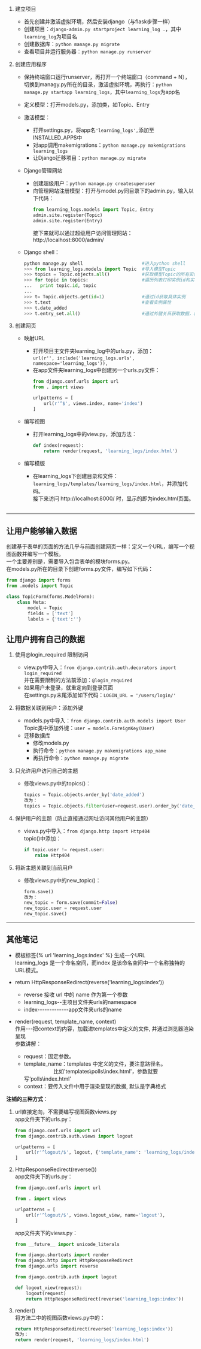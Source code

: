 1. 建立项目
   * 首先创建并激活虚拟环境，然后安装django（与flask步骤一样）
   * 创建项目：`django-admin.py startproject learning_log .`，其中`learning_log`为项目名
   * 创建数据库：`python manage.py migrate`
   * 查看项目并运行服务器：`python manage.py runserver`

2. 创建应用程序
   * 保持终端窗口运行runserver，再打开一个终端窗口（command + N），切换到managy.py所在的目录，激活虚拟环境，再执行：`python manage.py startapp learning_logs`，其中`learning_logs`为app名
   * 定义模型：打开models.py，添加类，如Topic、Entry
   * 激活模型：
       * 打开settings.py，将app名`'learning_logs',`添加至INSTALLED_APPS中
       * 对app调用makemigrations：`python manage.py makemigrations learning_logs`
       * 让Django迁移项目：`python manage.py migrate`
   * Django管理网站
       * 创建超级用户：`python manage.py createsuperuser`
       * 向管理网站注册模型：打开与model.py同目录下的admin.py，输入以下代码：
         ```py
         from learning_logs.models import Topic, Entry
         admin.site.register(Topic)
         admin.site.register(Entry)
         ```
         接下来就可以通过超级用户访问管理网站：http://localhost:8000/admin/

   * Django shell：
     ```py
     python manage.py shell                      #进入python shell
     >>> from learning_logs.models import Topic  #导入模型Topic
     >>> topics = Topic.objects.all()            #获取模型Topic的所有实例，返回的是列表
     >>> for topic in topics:                    #遍历列表打印实例id和实例
     ...   print topic.id, topic
     ... 
     >>> t= Topic.objects.get(id=1)              #通过id获取具体实例
     >>> t.text                                  #查看实例属性
     >>> t.date_added
     >>> t.entry_set.all()                       #通过外键关系获取数据，格式：模型小写名称_set
     ```
3. 创建网页
   * 映射URL
     * 打开项目主文件夹learning_log中的urls.py，添加：  
     `url(r'', include('learning_logs.urls', namespace='learning_logs')),`
     * 在app文件夹learning_logs中创建另一个urls.py文件：
       ```py
       from django.conf.urls import url
       from . import views

       urlpatterns = [
           url(r'^$', views.index, name='index')
       ]
       ```

   * 编写视图
     * 打开learning_logs中的view.py，添加方法：
       ```py
       def index(request):
           return render(request, 'learning_logs/index.html')
       ``` 

   * 编写模版
     * 在learning_logs下创建目录和文件：`learning_logs/templates/learning_logs/index.html`，并添加代码。  
       接下来访问 http://localhost:8000/ 时，显示的即为index.html页面。
       
---

## 让用户能够输入数据
   创建基于表单的页面的方法几乎与前面创建网页一样：定义一个URL，编写一个视图函数并编写一个模板。  
   一个主要差别是，需要导入包含表单的模块forms.py。  
   在models.py所在的目录下创建forms.py文件，编写如下代码：  
   ```py
   from django import forms
   from .models import Topic

   class TopicForm(forms.ModelForm):
       class Meta:
           model = Topic
           fields = ['text']
           labels = {'text':''}
   ```

## 让用户拥有自己的数据
1. 使用@login_required 限制访问
	* view.py中导入：`from django.contrib.auth.decorators import login_required`  
	  并在需要限制的方法前添加：`@login_required`
	* 如果用户未登录，就重定向到登录页面  
	  在settings.py末尾添加如下代码：`LOGIN_URL = '/users/login/'`

2. 将数据关联到用户：添加外键
   * models.py中导入：`from django.contrib.auth.models import User`  
     Topic类中添加外键：`user = models.ForeignKey(User)`
   * 迁移数据库  
     * 修改models.py
     * 执行命令：`python manage.py makemigrations app_name`
     * 再执行命令：`python manage.py migrate`

3. 只允许用户访问自己的主题
   * 修改views.py中的topics()：
     ```py
     topics = Topic.objects.order_by('date_added')
     改为：
     topics = Topic.objects.filter(user=request.user).order_by('date_added')
     ```

4. 保护用户的主题（防止直接通过网址访问其他用户的主题）
   * views.py中导入：`from django.http import Http404`  
     topic()中添加：
     ```py
     if topic.user != request.user:
         raise Http404
     ```

5. 将新主题关联到当前用户
   * 修改views.py中的new_topic()：
     ```py
   	 form.save()
     改为：
     new_topic = form.save(commit=False)
     new_topic.user = request.user
     new_topic.save()
     ```
   
---

## 其他笔记 
     
* 模板标签{% url 'learning_logs:index' %} 生成一个URL  
  learning_logs 是一个命名空间，而index 是该命名空间中一个名称独特的URL模式。

* return HttpResponseRedirect(reverse('learning_logs:index'))
	* reverse 接收 url 中的 name 作为第一个参数
	* learning_logs--主项目文件夹urls的namespace
	* index-------------app文件夹urls的name

* render(request, template_name, context)  
  作用---把context的内容，加载进templates中定义的文件, 并通过浏览器渲染呈现  
  参数讲解：  
    * request：固定参数。  
    * template_name：templates 中定义的文件，要注意路径名。  
                       比如'templates\polls\index.html'，参数就要写‘polls\index.html’  
    * context：要传入文件中用于渲染呈现的数据, 默认是字典格式

**注销的三种方式**：  
1. url直接定向，不需要编写视图函数views.py  
	app文件夹下的urls.py：
	```py
	from django.conf.urls import url
	from django.contrib.auth.views import logout

	urlpatterns = [
	    url(r'^logout/$', logout, {'template_name': 'learning_logs/index.html'}, name='logout'),
	]
	```

2. HttpResponseRedirect(reverse())  
	app文件夹下的urls.py：
	```py
	from django.conf.urls import url

	from . import views

	urlpatterns = [
	    url(r'^logout/$', views.logout_view, name='logout'),
	]
	```
	app文件夹下的views.py：
	```py
	from __future__ import unicode_literals

	from django.shortcuts import render
	from django.http import HttpResponseRedirect
	from django.urls import reverse

	from django.contrib.auth import logout

	def logout_view(request):
	    logout(request)
	    return HttpResponseRedirect(reverse('learning_logs:index'))
	```

3. render()  
	将方法二中的视图函数views.py中的：
	```py
	return HttpResponseRedirect(reverse('learning_logs:index'))
	改为：
	return render(request, 'learning_logs/index.html')
	```
